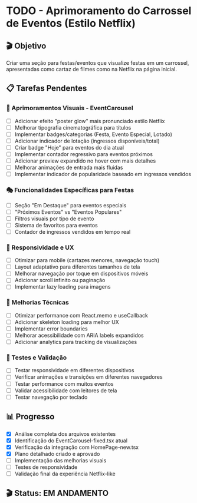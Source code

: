 # TODO - Aprimoramento do Carrossel de Eventos (Estilo Netflix)

## 🎬 Objetivo
Criar uma seção para festas/eventos que visualize festas em um carrossel, apresentadas como cartaz de filmes como na Netflix na página inicial.

## 📋 Tarefas Pendentes

### 🎨 Aprimoramentos Visuais - EventCarousel
- [ ] Adicionar efeito "poster glow" mais pronunciado estilo Netflix
- [ ] Melhorar tipografia cinematográfica para títulos
- [ ] Implementar badges/categorias (Festa, Evento Especial, Lotado)
- [ ] Adicionar indicador de lotação (ingressos disponíveis/total)
- [ ] Criar badge "Hoje" para eventos do dia atual
- [ ] Implementar contador regressivo para eventos próximos
- [ ] Adicionar preview expandido no hover com mais detalhes
- [ ] Melhorar animações de entrada mais fluidas
- [ ] Implementar indicador de popularidade baseado em ingressos vendidos

### 🎭 Funcionalidades Específicas para Festas
- [ ] Seção "Em Destaque" para eventos especiais
- [ ] "Próximos Eventos" vs "Eventos Populares"
- [ ] Filtros visuais por tipo de evento
- [ ] Sistema de favoritos para eventos
- [ ] Contador de ingressos vendidos em tempo real

### 📱 Responsividade e UX
- [ ] Otimizar para mobile (cartazes menores, navegação touch)
- [ ] Layout adaptativo para diferentes tamanhos de tela
- [ ] Melhorar navegação por toque em dispositivos móveis
- [ ] Adicionar scroll infinito ou paginação
- [ ] Implementar lazy loading para imagens

### 🎯 Melhorias Técnicas
- [ ] Otimizar performance com React.memo e useCallback
- [ ] Adicionar skeleton loading para melhor UX
- [ ] Implementar error boundaries
- [ ] Melhorar acessibilidade com ARIA labels expandidos
- [ ] Adicionar analytics para tracking de visualizações

### 🧪 Testes e Validação
- [ ] Testar responsividade em diferentes dispositivos
- [ ] Verificar animações e transições em diferentes navegadores
- [ ] Testar performance com muitos eventos
- [ ] Validar acessibilidade com leitores de tela
- [ ] Testar navegação por teclado

## 📊 Progresso
- [x] Análise completa dos arquivos existentes
- [x] Identificação do EventCarousel-fixed.tsx atual
- [x] Verificação da integração com HomePage-new.tsx
- [x] Plano detalhado criado e aprovado
- [ ] Implementação das melhorias visuais
- [ ] Testes de responsividade
- [ ] Validação final da experiência Netflix-like

## 🎬 Status: EM ANDAMENTO
